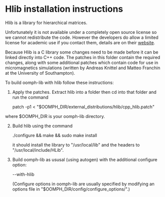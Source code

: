 Hlib installation instructions
====================

Hlib is a library for hierarchical matrices.

Unfortunately it is not available under a completely open source license so
we cannot redistribute the code. However the developers do allow a limited
license for academic use if you contact them, details are on their
[website](http://www.hlib.org/).

Because Hlib is a C library some changes need to be made before it can be
linked directly into C++ code. The patches in this folder contain the
required changes, along with some additional patches which contain code for
use in micromagnetics simulations (written by Andreas Knittel and Matteo
Franchin at the University of Southampton).

To build oomph-lib with hlib follow these instructions:

1. Apply the patches. Extract hlib into a folder then cd into that folder
   and run the command

     patch -p1 < "$OOMPH_DIR/external_distributions/hlib/cpp_hlib.patch"
    
  where $OOMPH_DIR is your oomph-lib directory.
  
2. Build hlib using the command 

     ./configure && make && sudo make install
     
   it should install the library to "/usr/local/lib" and the headers to
   "/usr/local/include/HLib".
   
3. Build oomph-lib as ususal (using autogen) with the additional configure
   option:

    --with-hlib
    
   (Configure options in oomph-lib are usually specified by modifying an
   options file in "$OOMPH_DIR/config/configure_options/".)

